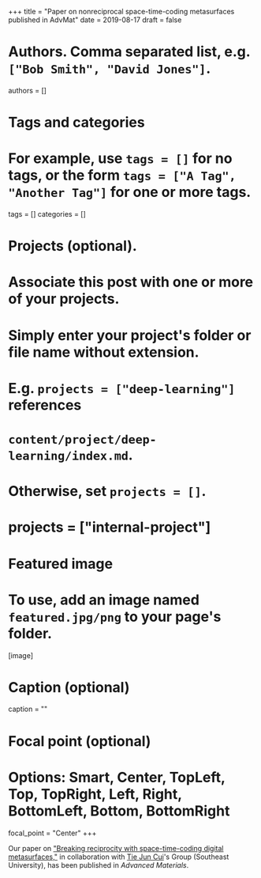 +++
title = "Paper on nonreciprocal space-time-coding metasurfaces published in AdvMat"
date = 2019-08-17
draft = false

# Authors. Comma separated list, e.g. `["Bob Smith", "David Jones"]`.
authors = []

# Tags and categories
# For example, use `tags = []` for no tags, or the form `tags = ["A Tag", "Another Tag"]` for one or more tags.
tags = []
categories = []

# Projects (optional).
#   Associate this post with one or more of your projects.
#   Simply enter your project's folder or file name without extension.
#   E.g. `projects = ["deep-learning"]` references
#   `content/project/deep-learning/index.md`.
#   Otherwise, set `projects = []`.
# projects = ["internal-project"]

# Featured image
# To use, add an image named `featured.jpg/png` to your page's folder.
[image]
  # Caption (optional)
  caption = ""

  # Focal point (optional)
  # Options: Smart, Center, TopLeft, Top, TopRight, Left, Right, BottomLeft, Bottom, BottomRight
  focal_point = "Center"
+++

Our paper on ["Breaking reciprocity with space-time-coding digital metasurfaces,"](/publication/ij-am-137-1904069-2019/)
in collaboration with [Tie Jun Cui]'s Group (Southeast University),
has been published in *Advanced Materials*.


[Tie Jun Cui]: https://scholar.google.com/citations?user=-h-1eJsAAAAJ&hl=en
